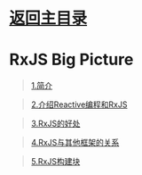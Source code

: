 # [返回主目录](https://github.com/smallprogram/Knowledge-And-Demo)<!-- omit in toc --> 

# RxJS Big Picture

> [1.简介](../docs/RxJS_BigPicture/1.简介.md)

> [2.介绍Reactive编程和RxJS](../docs/RxJS_BigPicture/2.介绍Reactive编程和RxJS.md)

> [3.RxJS的好处](../docs/RxJS_BigPicture/3.RxJS的好处.md)

> [4.RxJS与其他框架的关系](../docs/RxJS_BigPicture/4.RxJS与其他框架的关系.md)

> [5.RxJS构建块](../docs/RxJS_BigPicture/5.RxJS构建块.md)

<!-- > [6.Demo创建Observable和Observer](../docs/RxJS_BigPicture/6.Demo创建Observable和Observer.md)

> [7.Demo事件观察和Operators应用](../docs/RxJS_BigPicture/7.Demo事件观察和Operators应用.md) -->